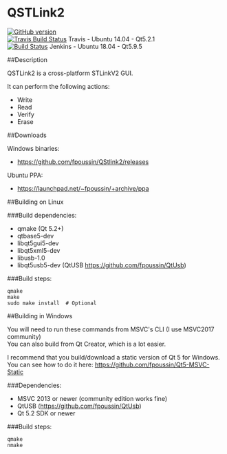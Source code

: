 **QSTLink2**
========
[![GitHub version](https://badge.fury.io/gh/fpoussin%2Fqstlink2.svg)](https://badge.fury.io/gh/fpoussin%2Fqstlink2)  
[![Travis Build Status](https://travis-ci.org/fpoussin/QStlink2.svg?branch=master)](https://travis-ci.org/fpoussin/QStlink2) Travis - Ubuntu 14.04 - Qt5.2.1  
[![Build Status](https://jenkins.netyxia.net/buildStatus/icon?job=QStlink2%2Fmaster)](https://jenkins.netyxia.net/job/QStlink2/job/master/)  Jenkins - Ubuntu 18.04 - Qt5.9.5  


##Description  

QSTLink2 is a cross-platform STLinkV2 GUI.

It can perform the following actions:  

- Write
- Read
- Verify
- Erase

##Downloads  

Windows binaries:  
 - https://github.com/fpoussin/QStlink2/releases  

Ubuntu PPA:  
 - https://launchpad.net/~fpoussin/+archive/ppa  

##Building on Linux  

###Build dependencies:  
- qmake (Qt 5.2+)
- qtbase5-dev
- libqt5gui5-dev
- libqt5xml5-dev
- libusb-1.0
- libqt5usb5-dev (QtUSB https://github.com/fpoussin/QtUsb)

###Build steps:  
```
qmake
make
sudo make install  # Optional
```

##Building in Windows  

You will need to run these commands from MSVC's CLI (I use MSVC2017 community)  
You can also build from Qt Creator, which is a lot easier.

I recommend that you build/download a static version of Qt 5 for Windows.  
You can see how to do it here: https://github.com/fpoussin/Qt5-MSVC-Static

###Dependencies:  
 - MSVC 2013 or newer (community edition works fine)
 - QtUSB (https://github.com/fpoussin/QtUsb)
 - Qt 5.2 SDK or newer

###Build steps:  
```
qmake
nmake
```
